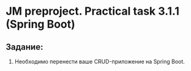# JM preproject. Practical task 3.1.1 (Spring Boot)

## Задание:
1. Необходимо перенести ваше CRUD-приложение на Spring Boot.